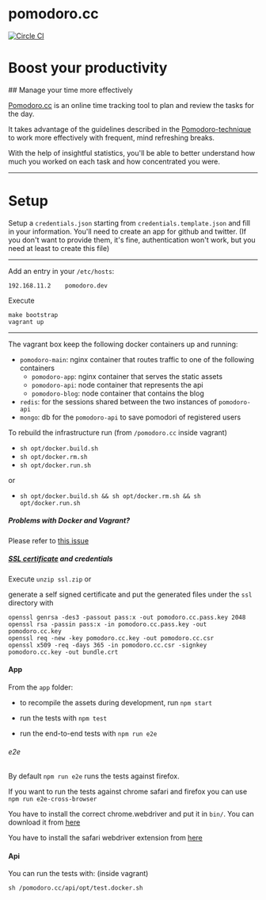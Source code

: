 pomodoro.cc
============

[![Circle CI](https://circleci.com/gh/christian-fei/pomodoro.cc.svg?style=svg)](https://circleci.com/gh/christian-fei/pomodoro.cc)

# Boost your productivity
## Manage your time more effectively

[Pomodoro.cc](http://pomodoro.cc) is an online time tracking tool to plan and review the tasks for the day.

It takes advantage of the guidelines described in the [Pomodoro-technique](http://pomodorotechnique.com) to work more effectively with frequent, mind refreshing breaks.

With the help of insightful statistics, you'll be able to better understand how much you worked on each task and how concentrated you were.

-----

# Setup


Setup a `credentials.json` starting from `credentials.template.json` and fill in your information.
You'll need to create an app for github and twitter. (If you don't want to provide them, it's fine, authentication won't work, but you need at least to create this file)

-----

Add an entry in your `/etc/hosts`:

```
192.168.11.2    pomodoro.dev
```

Execute

```
make bootstrap
vagrant up
```

-----

The vagrant box keep the following docker containers up and running:

- `pomodoro-main`: nginx container that routes traffic to one of the following containers
  - `pomodoro-app`: nginx container that serves the static assets
  - `pomodoro-api`: node container that represents the api
  - `pomodoro-blog`: node container that contains the blog
- `redis`: for the sessions shared between the two instances of `pomodoro-api`
- `mongo`: db for the `pomodoro-api` to save pomodori of registered users

To rebuild the infrastructure run (from `/pomodoro.cc` inside vagrant)

- `sh opt/docker.build.sh`
- `sh opt/docker.rm.sh`
- `sh opt/docker.run.sh`

or

- `sh opt/docker.build.sh && sh opt/docker.rm.sh && sh opt/docker.run.sh`

##### Problems with Docker and Vagrant?

Please refer to [this issue](https://github.com/mitchellh/vagrant/issues/5748)

##### [SSL certificate](https://devcenter.heroku.com/articles/ssl-certificate-self) and credentials

Execute `unzip ssl.zip` or

generate a self signed certificate and put the generated files under the `ssl` directory with

```
openssl genrsa -des3 -passout pass:x -out pomodoro.cc.pass.key 2048
openssl rsa -passin pass:x -in pomodoro.cc.pass.key -out pomodoro.cc.key
openssl req -new -key pomodoro.cc.key -out pomodoro.cc.csr
openssl x509 -req -days 365 -in pomodoro.cc.csr -signkey pomodoro.cc.key -out bundle.crt
```

#### App

From the `app` folder:

- to recompile the assets during development, run `npm start`

- run the tests with `npm test`

- run the end-to-end tests with `npm run e2e`

###### e2e

By default `npm run e2e` runs the tests against firefox.

If you want to run the tests against chrome safari and firefox you can use `npm run e2e-cross-browser`

You have to install the correct chrome.webdriver and put it in `bin/`. You can download it from [here](http://chromedriver.storage.googleapis.com/index.html?path=2.16/)

You have to install the safari webdriver extension from [here](http://selenium-release.storage.googleapis.com/index.html?path=2.45/)

#### Api

You can run the tests with: (inside vagrant)

```
sh /pomodoro.cc/api/opt/test.docker.sh
```
